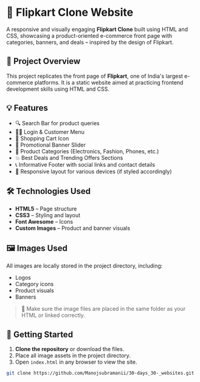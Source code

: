 # 🛒 Flipkart Clone Website

A responsive and visually engaging **Flipkart Clone** built using HTML and CSS, showcasing a product-oriented e-commerce front page with categories, banners, and deals – inspired by the design of Flipkart.

## 📌 Project Overview

This project replicates the front page of **Flipkart**, one of India's largest e-commerce platforms. It is a static website aimed at practicing frontend development skills using HTML and CSS.

## 💡 Features

- 🔍 Search Bar for product queries
- 🧑‍💼 Login & Customer Menu
- 🛒 Shopping Cart Icon
- 📢 Promotional Banner Slider
- 📱 Product Categories (Electronics, Fashion, Phones, etc.)
- 💥 Best Deals and Trending Offers Sections
- 📞 Informative Footer with social links and contact details
- 📱 Responsive layout for various devices (if styled accordingly)

## 🛠️ Technologies Used

- **HTML5** – Page structure
- **CSS3** – Styling and layout
- **Font Awesome** – Icons
- **Custom Images** – Product and banner visuals

## 🖼️ Images Used

All images are locally stored in the project directory, including:
- Logos
- Category icons
- Product visuals
- Banners

> 📁 Make sure the image files are placed in the same folder as your HTML or linked correctly.

## 🚀 Getting Started

1. **Clone the repository** or download the files.
2. Place all image assets in the project directory.
3. Open `index.html` in any browser to view the site.

```bash
git clone https://github.com/Manojsubramanii/30-days_30-_websites.git

